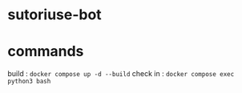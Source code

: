 # sutoriuse-bot

# commands
build : `docker compose up -d --build`
check in : `docker compose exec python3 bash`